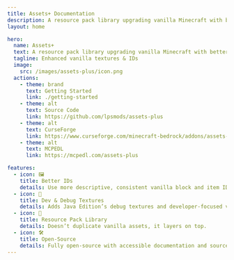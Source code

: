 ```yaml
---
title: Assets+ Documentation
description: A resource pack library upgrading vanilla Minecraft with better texture IDs and new dev textures.
layout: home

hero:
  name: Assets+
  text: A resource pack library upgrading vanilla Minecraft with better texture IDs and new dev textures.
  tagline: Enhanced vanilla textures & IDs
  image:
    src: /images/assets-plus/icon.png
  actions:
    - theme: brand
      text: Getting Started
      link: ./getting-started
    - theme: alt
      text: Source Code
      link: https://github.com/lpsmods/assets-plus
    - theme: alt
      text: CurseForge
      link: https://www.curseforge.com/minecraft-bedrock/addons/assets-plus
    - theme: alt
      text: MCPEDL
      link: https://mcpedl.com/assets-plus

features:
  - icon: 🖼️
    title: Better IDs
    details: Use more descriptive, consistent vanilla block and item IDs.
  - icon: 🎨
    title: Dev & Debug Textures
    details: Adds Java Edition’s debug textures and developer-focused visuals.
  - icon: 🔗
    title: Resource Pack Library
    details: Doesn’t duplicate vanilla assets, it layers on top.
  - icon: 🛠️
    title: Open-Source
    details: Fully open-source with accessible documentation and source code.
---
```

